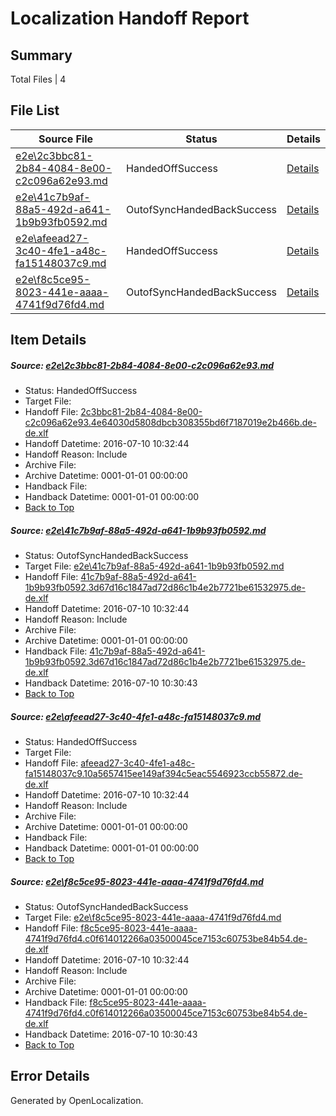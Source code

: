 # <a name='report-top'></a> Localization Handoff Report

## Summary
 Total Files | 4

## File List
 Source File | Status | Details 
 ----------- | ------ | ------- 
 [e2e\2c3bbc81-2b84-4084-8e00-c2c096a62e93.md](https://github.com/OpenLocalizationTestOrg/oltest/blob/c778455d5913b9cf619ccd9e99826a7ff9fdf178/e2e/2c3bbc81-2b84-4084-8e00-c2c096a62e93.md) | HandedOffSuccess | [Details](#18955a619359aea56707309d0fe5b0d96eebc5e01)
 [e2e\41c7b9af-88a5-492d-a641-1b9b93fb0592.md](https://github.com/OpenLocalizationTestOrg/oltest/blob/3560df0e93d3276719f7e28d1294f461ac566395/e2e/41c7b9af-88a5-492d-a641-1b9b93fb0592.md) | OutofSyncHandedBackSuccess | [Details](#266a07e1f76407eea7d45630737a9febd6c254722)
 [e2e\afeead27-3c40-4fe1-a48c-fa15148037c9.md](https://github.com/OpenLocalizationTestOrg/oltest/blob/94ffcb70830785fdd5923eaf46cbf4f0f70b7d92/e2e/afeead27-3c40-4fe1-a48c-fa15148037c9.md) | HandedOffSuccess | [Details](#771376ed1bafcb57b8851dbd66a2ba95dfea20284)
 [e2e\f8c5ce95-8023-441e-aaaa-4741f9d76fd4.md](https://github.com/OpenLocalizationTestOrg/oltest/blob/3560df0e93d3276719f7e28d1294f461ac566395/e2e/f8c5ce95-8023-441e-aaaa-4741f9d76fd4.md) | OutofSyncHandedBackSuccess | [Details](#511a006e869ae91c6fe7f428f4e29044be5ffaee6)

## Item Details
##### <a name='18955a619359aea56707309d0fe5b0d96eebc5e01'></a> Source: [e2e\2c3bbc81-2b84-4084-8e00-c2c096a62e93.md](https://github.com/OpenLocalizationTestOrg/oltest/blob/c778455d5913b9cf619ccd9e99826a7ff9fdf178/e2e/2c3bbc81-2b84-4084-8e00-c2c096a62e93.md)
* Status: HandedOffSuccess
* Target File: 
* Handoff File: [2c3bbc81-2b84-4084-8e00-c2c096a62e93.4e64030d5808dbcb308355bd6f7187019e2b466b.de-de.xlf](https://github.com/OpenLocalizationTestOrg/olhandoff-e2e/blob/b7a904427aaceb9c586d1fb815e8498e3f6d2bef/ol-handoff/OpenLocalizationTestOrg/oltest-dede-fly/ci/ht/2c3bbc81-2b84-4084-8e00-c2c096a62e93.4e64030d5808dbcb308355bd6f7187019e2b466b.de-de.xlf)
* Handoff Datetime: 2016-07-10 10:32:44
* Handoff Reason: Include
* Archive File: 
* Archive Datetime: 0001-01-01 00:00:00
* Handback File: 
* Handback Datetime: 0001-01-01 00:00:00
* [Back to Top](#report-top)

##### <a name='266a07e1f76407eea7d45630737a9febd6c254722'></a> Source: [e2e\41c7b9af-88a5-492d-a641-1b9b93fb0592.md](https://github.com/OpenLocalizationTestOrg/oltest/blob/3560df0e93d3276719f7e28d1294f461ac566395/e2e/41c7b9af-88a5-492d-a641-1b9b93fb0592.md)
* Status: OutofSyncHandedBackSuccess
* Target File: [e2e\41c7b9af-88a5-492d-a641-1b9b93fb0592.md](https://github.com/OpenLocalizationTestOrg/oltest-dede-fly/blob/a4187f987c61419e96726c76bfc1b5cf9266f208/e2e/41c7b9af-88a5-492d-a641-1b9b93fb0592.md)
* Handoff File: [41c7b9af-88a5-492d-a641-1b9b93fb0592.3d67d16c1847ad72d86c1b4e2b7721be61532975.de-de.xlf](https://github.com/OpenLocalizationTestOrg/olhandoff-e2e/blob/b7a904427aaceb9c586d1fb815e8498e3f6d2bef/ol-handoff/OpenLocalizationTestOrg/oltest-dede-fly/ci/ht/41c7b9af-88a5-492d-a641-1b9b93fb0592.3d67d16c1847ad72d86c1b4e2b7721be61532975.de-de.xlf)
* Handoff Datetime: 2016-07-10 10:32:44
* Handoff Reason: Include
* Archive File: 
* Archive Datetime: 0001-01-01 00:00:00
* Handback File: [41c7b9af-88a5-492d-a641-1b9b93fb0592.3d67d16c1847ad72d86c1b4e2b7721be61532975.de-de.xlf](https://github.com/OpenLocalizationTestOrg/olhandback-e2e/blob/c59faf116698111c20eb94c6b25aee5d0662a77a/ol-handback/OpenLocalizationTestOrg/oltest-dede-fly/ci/high/41c7b9af-88a5-492d-a641-1b9b93fb0592.3d67d16c1847ad72d86c1b4e2b7721be61532975.de-de.xlf)
* Handback Datetime: 2016-07-10 10:30:43
* [Back to Top](#report-top)

##### <a name='771376ed1bafcb57b8851dbd66a2ba95dfea20284'></a> Source: [e2e\afeead27-3c40-4fe1-a48c-fa15148037c9.md](https://github.com/OpenLocalizationTestOrg/oltest/blob/94ffcb70830785fdd5923eaf46cbf4f0f70b7d92/e2e/afeead27-3c40-4fe1-a48c-fa15148037c9.md)
* Status: HandedOffSuccess
* Target File: 
* Handoff File: [afeead27-3c40-4fe1-a48c-fa15148037c9.10a5657415ee149af394c5eac5546923ccb55872.de-de.xlf](https://github.com/OpenLocalizationTestOrg/olhandoff-e2e/blob/b7a904427aaceb9c586d1fb815e8498e3f6d2bef/ol-handoff/OpenLocalizationTestOrg/oltest-dede-fly/ci/ht/afeead27-3c40-4fe1-a48c-fa15148037c9.10a5657415ee149af394c5eac5546923ccb55872.de-de.xlf)
* Handoff Datetime: 2016-07-10 10:32:44
* Handoff Reason: Include
* Archive File: 
* Archive Datetime: 0001-01-01 00:00:00
* Handback File: 
* Handback Datetime: 0001-01-01 00:00:00
* [Back to Top](#report-top)

##### <a name='511a006e869ae91c6fe7f428f4e29044be5ffaee6'></a> Source: [e2e\f8c5ce95-8023-441e-aaaa-4741f9d76fd4.md](https://github.com/OpenLocalizationTestOrg/oltest/blob/3560df0e93d3276719f7e28d1294f461ac566395/e2e/f8c5ce95-8023-441e-aaaa-4741f9d76fd4.md)
* Status: OutofSyncHandedBackSuccess
* Target File: [e2e\f8c5ce95-8023-441e-aaaa-4741f9d76fd4.md](https://github.com/OpenLocalizationTestOrg/oltest-dede-fly/blob/a4187f987c61419e96726c76bfc1b5cf9266f208/e2e/f8c5ce95-8023-441e-aaaa-4741f9d76fd4.md)
* Handoff File: [f8c5ce95-8023-441e-aaaa-4741f9d76fd4.c0f614012266a03500045ce7153c60753be84b54.de-de.xlf](https://github.com/OpenLocalizationTestOrg/olhandoff-e2e/blob/b7a904427aaceb9c586d1fb815e8498e3f6d2bef/ol-handoff/OpenLocalizationTestOrg/oltest-dede-fly/ci/ht/f8c5ce95-8023-441e-aaaa-4741f9d76fd4.c0f614012266a03500045ce7153c60753be84b54.de-de.xlf)
* Handoff Datetime: 2016-07-10 10:32:44
* Handoff Reason: Include
* Archive File: 
* Archive Datetime: 0001-01-01 00:00:00
* Handback File: [f8c5ce95-8023-441e-aaaa-4741f9d76fd4.c0f614012266a03500045ce7153c60753be84b54.de-de.xlf](https://github.com/OpenLocalizationTestOrg/olhandback-e2e/blob/c59faf116698111c20eb94c6b25aee5d0662a77a/ol-handback/OpenLocalizationTestOrg/oltest-dede-fly/ci/high/f8c5ce95-8023-441e-aaaa-4741f9d76fd4.c0f614012266a03500045ce7153c60753be84b54.de-de.xlf)
* Handback Datetime: 2016-07-10 10:30:43
* [Back to Top](#report-top)


## Error Details

Generated by OpenLocalization.
